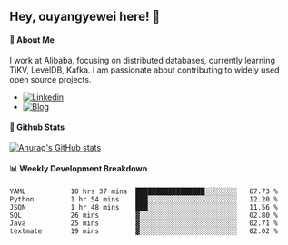 ## Hey, ouyangyewei here! :wave:

#### :rocket: About Me
I work at Alibaba, focusing on distributed databases, currently learning TiKV, LevelDB, Kafka. I am passionate about contributing to widely used open source projects.

- [![Linkedin](https://img.shields.io/badge/LinkedIn-ouyangyewei-blue)](https://www.linkedin.com/in/ouyangyewei/)
- [![Blog](https://img.shields.io/badge/Blog-yeweiouyang-orange)](https://blog.csdn.net/yeweiouyang)

#### :star2: Github Stats
[![Anurag's GitHub stats](https://github-readme-stats.vercel.app/api?username=ouyangyewei&show_icons=true&cache_seconds=3600&theme=tokyonight)](https://github.com/anuraghazra/github-readme-stats)

#### :bar_chart: Weekly Development Breakdown
<!--START_SECTION:waka-->

```text
YAML           10 hrs 37 mins  █████████████████░░░░░░░░   67.73 %
Python         1 hr 54 mins    ███░░░░░░░░░░░░░░░░░░░░░░   12.20 %
JSON           1 hr 48 mins    ███░░░░░░░░░░░░░░░░░░░░░░   11.56 %
SQL            26 mins         ▓░░░░░░░░░░░░░░░░░░░░░░░░   02.80 %
Java           25 mins         ▓░░░░░░░░░░░░░░░░░░░░░░░░   02.71 %
textmate       19 mins         ▓░░░░░░░░░░░░░░░░░░░░░░░░   02.02 %
```

<!--END_SECTION:waka-->
